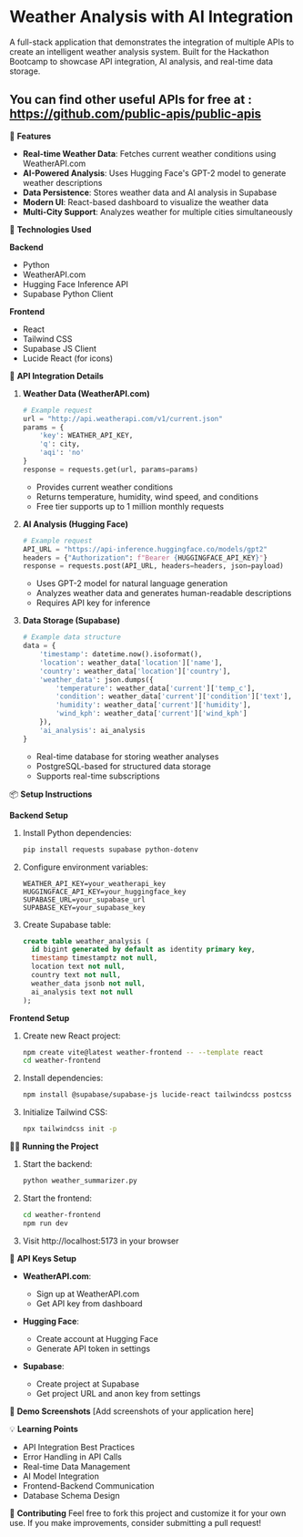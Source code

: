 # Weather Analysis with AI Integration

A full-stack application that demonstrates the integration of multiple APIs to create an intelligent weather analysis system. Built for the Hackathon Bootcamp to showcase API integration, AI analysis, and real-time data storage.

## You can find other useful APIs for free at : https://github.com/public-apis/public-apis

🌟 **Features**
- **Real-time Weather Data**: Fetches current weather conditions using WeatherAPI.com
- **AI-Powered Analysis**: Uses Hugging Face's GPT-2 model to generate weather descriptions
- **Data Persistence**: Stores weather data and AI analysis in Supabase
- **Modern UI**: React-based dashboard to visualize the weather data
- **Multi-City Support**: Analyzes weather for multiple cities simultaneously

🔧 **Technologies Used**

**Backend**
- Python
- WeatherAPI.com
- Hugging Face Inference API
- Supabase Python Client

**Frontend**
- React
- Tailwind CSS
- Supabase JS Client
- Lucide React (for icons)

🚀 **API Integration Details**

1. **Weather Data (WeatherAPI.com)**
    ```python
    # Example request
    url = "http://api.weatherapi.com/v1/current.json"
    params = {
        'key': WEATHER_API_KEY,
        'q': city,
        'aqi': 'no'
    }
    response = requests.get(url, params=params)
    ```
   - Provides current weather conditions
   - Returns temperature, humidity, wind speed, and conditions
   - Free tier supports up to 1 million monthly requests

2. **AI Analysis (Hugging Face)**
    ```python
    # Example request
    API_URL = "https://api-inference.huggingface.co/models/gpt2"
    headers = {"Authorization": f"Bearer {HUGGINGFACE_API_KEY}"}
    response = requests.post(API_URL, headers=headers, json=payload)
    ```
   - Uses GPT-2 model for natural language generation
   - Analyzes weather data and generates human-readable descriptions
   - Requires API key for inference

3. **Data Storage (Supabase)**
    ```python
    # Example data structure
    data = {
        'timestamp': datetime.now().isoformat(),
        'location': weather_data['location']['name'],
        'country': weather_data['location']['country'],
        'weather_data': json.dumps({
            'temperature': weather_data['current']['temp_c'],
            'condition': weather_data['current']['condition']['text'],
            'humidity': weather_data['current']['humidity'],
            'wind_kph': weather_data['current']['wind_kph']
        }),
        'ai_analysis': ai_analysis
    }
    ```
   - Real-time database for storing weather analyses
   - PostgreSQL-based for structured data storage
   - Supports real-time subscriptions

📦 **Setup Instructions**

**Backend Setup**
1. Install Python dependencies:
    ```bash
    pip install requests supabase python-dotenv
    ```
2. Configure environment variables:
    ```env
    WEATHER_API_KEY=your_weatherapi_key
    HUGGINGFACE_API_KEY=your_huggingface_key
    SUPABASE_URL=your_supabase_url
    SUPABASE_KEY=your_supabase_key
    ```
3. Create Supabase table:
    ```sql
    create table weather_analysis (
      id bigint generated by default as identity primary key,
      timestamp timestamptz not null,
      location text not null,
      country text not null,
      weather_data jsonb not null,
      ai_analysis text not null
    );
    ```

**Frontend Setup**
1. Create new React project:
    ```bash
    npm create vite@latest weather-frontend -- --template react
    cd weather-frontend
    ```
2. Install dependencies:
    ```bash
    npm install @supabase/supabase-js lucide-react tailwindcss postcss autoprefixer
    ```
3. Initialize Tailwind CSS:
    ```bash
    npx tailwindcss init -p
    ```

🏃‍♂️ **Running the Project**

1. Start the backend:
    ```bash
    python weather_summarizer.py
    ```
2. Start the frontend:
    ```bash
    cd weather-frontend
    npm run dev
    ```
3. Visit http://localhost:5173 in your browser

🔑 **API Keys Setup**

- **WeatherAPI.com**:
  - Sign up at WeatherAPI.com
  - Get API key from dashboard

- **Hugging Face**:
  - Create account at Hugging Face
  - Generate API token in settings

- **Supabase**:
  - Create project at Supabase
  - Get project URL and anon key from settings

📱 **Demo Screenshots**
[Add screenshots of your application here]

💡 **Learning Points**
- API Integration Best Practices
- Error Handling in API Calls
- Real-time Data Management
- AI Model Integration
- Frontend-Backend Communication
- Database Schema Design

🤝 **Contributing**
Feel free to fork this project and customize it for your own use. If you make improvements, consider submitting a pull request!
